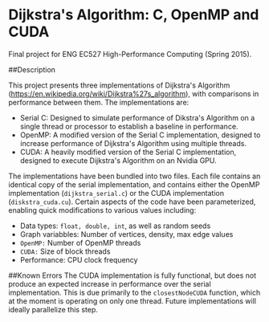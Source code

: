 # Dijkstra's Algorithm: C, OpenMP and CUDA
Final project for ENG EC527 High-Performance Computing (Spring 2015).

##Description

This project presents three implementations of Dijkstra's Algorithm (https://en.wikipedia.org/wiki/Dijkstra%27s_algorithm), with comparisons in performance between them. The implementations are:

* Serial C: Designed to simulate performance of Dikstra's Algorithm on a single thread or processor to establish a baseline in performance.
* OpenMP: A modified version of the Serial C implementation, designed to increase performance of Dijkstra's Algorithm using multiple threads.
* CUDA: A heavily modified version of the Serial C implementation, designed to execute Dijkstra's Algorithm on an Nvidia GPU.

The implementations have been bundled into two files. Each file contains an identical copy of the serial implementation, and contains either the OpenMP implementation (```dijkstra_serial.c```) or the CUDA implementation (```diskstra_cuda.cu```). Certain aspects of the code have been parameterized, enabling quick modifications to various values including:

* Data types: ```float, double, int```, as well as random seeds
* Graph variabbles: Number of vertices, density, max edge values
* ```OpenMP:``` Number of OpenMP threads
* ```CUDA:``` Size of block threads
* Performance: CPU clock frequency

##Known Errors
The CUDA implementation is fully functional, but does not produce an expected increase in performance over the serial implementation. This is due primarily to the ```closestNodeCUDA``` function, which at the moment is operating on only one thread. Future implementations will ideally parallelize this step.
